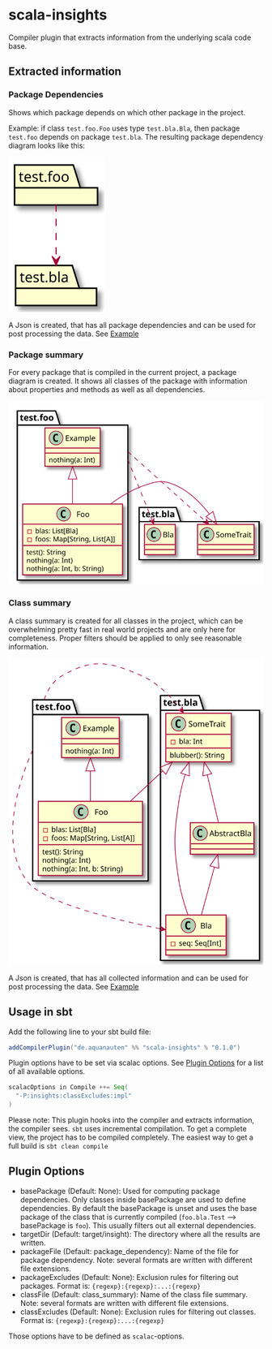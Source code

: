 # scala-insights
Compiler plugin that extracts information from the underlying scala code base.

## Extracted information

### Package Dependencies

Shows which package depends on which other package in the project.

Example: if class `test.foo.Foo` uses type `test.bla.Bla`, then package `test.foo` depends on package `test.bla`.
The resulting package dependency diagram looks like this:

![Example](docs/images/package_dependency.svg)

A Json is created, that has all package dependencies and can be used for post processing the data. See [Example](docs/examples/package_dependency.json)

### Package summary

For every package that is compiled in the current project, a package diagram is created.
It shows all classes of the package with information about properties and methods as well as all dependencies.

![Example](docs/images/test.foo.svg)


### Class summary
 
A class summary is created for all classes in the project, which can be overwhelming pretty fast in real world projects and are only here for completeness.
Proper filters should be applied to only see reasonable information.


![Example](docs/images/class_summary.svg)

A Json is created, that has all collected information and can be used for post processing the data.
See [Example](docs/examples/class_summary.json)

## Usage in sbt

Add the following line to your sbt build file: 
```scala
addCompilerPlugin("de.aquanauten" %% "scala-insights" % "0.1.0")
```

Plugin options have to be set via scalac options. See [Plugin Options](#options) for a list of all available options.

```scala
scalacOptions in Compile ++= Seq(
  "-P:insights:classExcludes:impl" 
)

```

Please note: This plugin hooks into the compiler and extracts information, the compiler sees. 
`sbt` uses incremental compilation. To get a complete view, the project has to be compiled completely.
 The easiest way to get a full build is `sbt clean compile`


## <a name="options"></a> Plugin Options

- basePackage (Default: None):  Used for computing package dependencies. Only classes inside basePackage are used to define dependencies. 
By default the basePackage is unset and uses the base package of the class that is currently compiled (`foo.bla.Test` --> basePackage is `foo`). 
This usually filters out all external dependencies. 
- targetDir (Default: target/insight): The directory where all the results are written.
- packageFile (Default: package_dependency): Name of the file for package dependency. Note: several formats are written with different file extensions.
- packageExcludes (Default: None): Exclusion rules for filtering out packages. Format is: `{regexp}:{regexp}:...:{regexp}` 
- classFile (Default: class_summary): Name of the class file summary. Note: several formats are written with different file extensions.
- classExcludes (Default: None): Exclusion rules for filtering out classes. Format is: `{regexp}:{regexp}:...:{regexp}`

Those options have to be defined as `scalac`-options. 